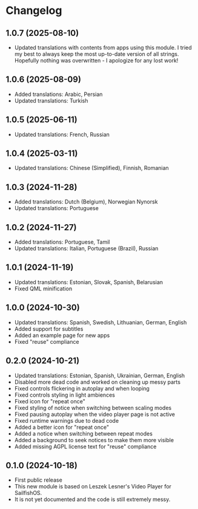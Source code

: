 <!--
SPDX-FileCopyrightText: 2023-2024 Mirian Margiani
SPDX-License-Identifier: GFDL-1.3-or-later
-->

# Changelog

## 1.0.7 (2025-08-10)

- Updated translations with contents from apps using this module.
  I tried my best to always keep the most up-to-date version of all strings.
  Hopefully nothing was overwritten - I apologize for any lost work!

## 1.0.6 (2025-08-09)

- Added translations: Arabic, Persian
- Updated translations: Turkish

## 1.0.5 (2025-06-11)

- Updated translations: French, Russian

## 1.0.4 (2025-03-11)

- Updated translations: Chinese (Simplified), Finnish, Romanian

## 1.0.3 (2024-11-28)

- Added translations: Dutch (Belgium), Norwegian Nynorsk
- Updated translations: Portuguese

## 1.0.2 (2024-11-27)

- Added translations: Portuguese, Tamil
- Updated translations: Italian, Portuguese (Brazil), Russian

## 1.0.1 (2024-11-19)

- Updated translations: Estonian, Slovak, Spanish, Belarusian
- Fixed QML minification

## 1.0.0 (2024-10-30)

- Updated translations: Spanish, Swedish, Lithuanian, German, English
- Added support for subtitles
- Added an example page for new apps
- Fixed "reuse" compliance

## 0.2.0 (2024-10-21)

- Updated translations: Estonian, Spanish, Ukrainian, German, English
- Disabled more dead code and worked on cleaning up messy parts
- Fixed controls flickering in autoplay and when looping
- Fixed controls styling in light ambiences
- Fixed icon for "repeat once"
- Fixed styling of notice when switching between scaling modes
- Fixed pausing autoplay when the video player page is not active
- Fixed runtime warnings due to dead code
- Added a better icon for "repeat once"
- Added a notice when switching between repeat modes
- Added a background to seek notices to make them more visible
- Added missing AGPL license text for "reuse" compliance

## 0.1.0 (2024-10-18)

- First public release
- This new module is based on Leszek Lesner's Video Player for SailfishOS.
- It is not yet documented and the code is still extremely messy.
